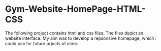 # Gym-Website-HomePage-HTML-CSS
The following project contains html and css files. The files depict an website interface. My aim was to develop a repsonsive homepage, which i could use for future prjects of mine.
